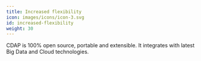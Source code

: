 ```yaml
---
title: Increased flexibility
icon: images/icons/icon-3.svg
id: increased-flexibility
weight: 30
---
```


CDAP is 100% open source, portable and extensible. It integrates with latest Big Data and Cloud technologies.
